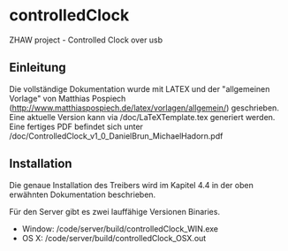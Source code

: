 controlledClock
===============

ZHAW project - Controlled Clock over usb


Einleitung
----------
Die vollständige Dokumentation wurde mit LATEX und der "allgemeinen Vorlage" von Matthias Pospiech (http://www.matthiaspospiech.de/latex/vorlagen/allgemein/) geschrieben. Eine aktuelle Version kann via /doc/LaTeXTemplate.tex generiert werden.
Eine fertiges PDF befindet sich unter /doc/ControlledClock_v1_0\_DanielBrun\_MichaelHadorn.pdf

Installation
------------
Die genaue Installation des Treibers wird im Kapitel 4.4 in der oben erwähnten Dokumentation beschrieben.

Für den Server gibt es zwei lauffähige Versionen Binaries.
* Window: /code/server/build/controlledClock_WIN.exe
* OS X: /code/server/build/controlledClock_OSX.out
